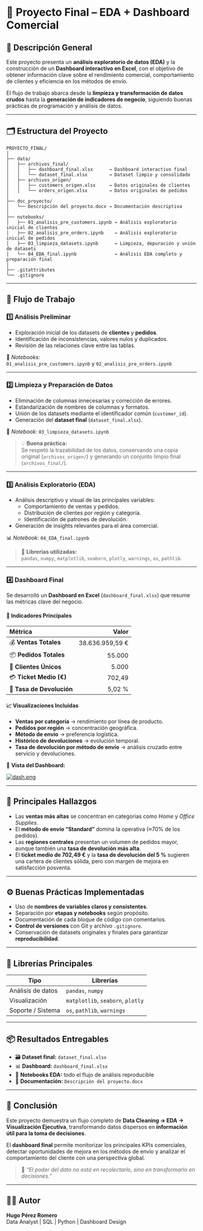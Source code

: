 # 🧠 Proyecto Final – EDA + Dashboard Comercial  

## 📌 Descripción General  
Este proyecto presenta un **análisis exploratorio de datos (EDA)** y la construcción de un **Dashboard interactivo en Excel**, con el objetivo de obtener información clave sobre el rendimiento comercial, comportamiento de clientes y eficiencia en los métodos de envío.  

El flujo de trabajo abarca desde la **limpieza y transformación de datos crudos** hasta la **generación de indicadores de negocio**, siguiendo buenas prácticas de programación y análisis de datos.  

---

## 🗂️ Estructura del Proyecto  

```
PROYECTO_FINAL/
│
├── data/
│   ├── archivos_final/
│   │   ├── dashboard_final.xlsx      → Dashboard interactivo final
│   │   └── dataset_final.xlsx        → Dataset limpio y consolidado
│   ├── archivos_origen/
│   │   ├── customers_origen.xlsx     → Datos originales de clientes
│   │   └── orders_origen.xlsx        → Datos originales de pedidos
│
├── doc_proyecto/
│   └── Descripción del proyecto.docx → Documentación descriptiva
│
├── notebooks/
│   ├── 01_analisis_pre_customers.ipynb → Análisis exploratorio inicial de clientes
│   ├── 02_analisis_pre_orders.ipynb    → Análisis exploratorio inicial de pedidos
│   ├── 03_limpieza_datasets.ipynb      → Limpieza, depuración y unión de datasets
│   └── 04_EDA_final.ipynb              → Análisis EDA completo y preparación final
│
├── .gitattributes
└── .gitignore
```

---

## 🧩 Flujo de Trabajo  

### 1️⃣ Análisis Preliminar  
- Exploración inicial de los datasets de **clientes** y **pedidos**.  
- Identificación de inconsistencias, valores nulos y duplicados.  
- Revisión de las relaciones clave entre las tablas.  

📘 *Notebooks:*  
`01_analisis_pre_customers.ipynb` y `02_analisis_pre_orders.ipynb`

---

### 2️⃣ Limpieza y Preparación de Datos  
- Eliminación de columnas innecesarias y corrección de errores.  
- Estandarización de nombres de columnas y formatos.  
- Unión de los datasets mediante el identificador común (`customer_id`).  
- Generación del **dataset final** (`dataset_final.xlsx`).

🧹 *Notebook:* `03_limpieza_datasets.ipynb`  

> 💡 **Buena práctica:**  
> Se respetó la trazabilidad de los datos, conservando una copia original (`archivos_origen/`) y generando un conjunto limpio final (`archivos_final/`).

---

### 3️⃣ Análisis Exploratorio (EDA)  
- Análisis descriptivo y visual de las principales variables:  
  - Comportamiento de ventas y pedidos.  
  - Distribución de clientes por región y categoría.  
  - Identificación de patrones de devolución.  
- Generación de insights relevantes para el área comercial.  

📊 *Notebook:* `04_EDA_final.ipynb`

> 📘 **Librerías utilizadas:**  
> `pandas`, `numpy`, `matplotlib`, `seaborn`, `plotly`, `warnings`, `os`, `pathlib`.

---

### 4️⃣ Dashboard Final  
Se desarrolló un **Dashboard en Excel** (`dashboard_final.xlsx`) que resume las métricas clave del negocio.  

#### 🔹 Indicadores Principales  
| Métrica | Valor |
|:--------|-------:|
| 💰 **Ventas Totales** | 38.636.959,59 € |
| 📦 **Pedidos Totales** | 55.000 |
| 👥 **Clientes Únicos** | 5.000 |
| 💳 **Ticket Medio (€)** | 702,49 |
| 🔁 **Tasa de Devolución** | 5,02 % |

#### 📈 Visualizaciones Incluidas  
- **Ventas por categoría** → rendimiento por línea de producto.  
- **Pedidos por región** → concentración geográfica.  
- **Método de envío** → preferencia logística.  
- **Histórico de devoluciones** → evolución temporal.  
- **Tasa de devolución por método de envío** → análisis cruzado entre servicio y devoluciones.  

📸 **Vista del Dashboard:**  

[![dash.png](https://i.postimg.cc/0yNKm9bQ/dash.png)](https://postimg.cc/rKvp2XGX)


---

## 🧠 Principales Hallazgos  
- Las **ventas más altas** se concentran en categorías como *Home* y *Office Supplies*.  
- El **método de envío “Standard”** domina la operativa (≈70% de los pedidos).  
- Las **regiones centrales** presentan un volumen de pedidos mayor, aunque también una **tasa de devolución más alta**.  
- El **ticket medio de 702,49 €** y la **tasa de devolución del 5 %** sugieren una cartera de clientes sólida, pero con margen de mejora en satisfacción posventa.

---

## ⚙️ Buenas Prácticas Implementadas  
- Uso de **nombres de variables claros y consistentes**.  
- Separación por **etapas y notebooks** según propósito.  
- Documentación de cada bloque de código con comentarios.  
- **Control de versiones** con Git y archivo `.gitignore`.  
- Conservación de datasets originales y finales para garantizar **reproducibilidad**.  

---

## 🧰 Librerías Principales  

| Tipo | Librerías |
|------|------------|
| Análisis de datos | `pandas`, `numpy` |
| Visualización | `matplotlib`, `seaborn`, `plotly` |
| Soporte / Sistema | `os`, `pathlib`, `warnings` |

---

## 📦 Resultados Entregables  
- 🗃️ **Dataset final:** `dataset_final.xlsx`  
- 📊 **Dashboard:** `dashboard_final.xlsx`  
- 📓 **Notebooks EDA:** todo el flujo de análisis reproducible  
- 📄 **Documentación:** `Descripción del proyecto.docx`

---

## 🚀 Conclusión  
Este proyecto demuestra un flujo completo de **Data Cleaning → EDA → Visualización Ejecutiva**, transformando datos dispersos en **información útil para la toma de decisiones**.  

El **dashboard final** permite monitorizar los principales KPIs comerciales, detectar oportunidades de mejora en los métodos de envío y analizar el comportamiento del cliente con una perspectiva global.  

> 💬 *“El poder del dato no está en recolectarlo, sino en transformarlo en decisiones.”*

---

## 🧑‍💻 Autor  
**Hugo Pérez Romero**  
Data Analyst | SQL | Python | Dashboard Design  
